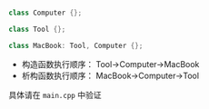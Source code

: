 ```c++

class Computer {};

class Tool {};

class MacBook: Tool, Computer {};

```

* 构造函数执行顺序： Tool->Computer->MacBook
* 析构函数执行顺序： MacBook->Computer->Tool

具体请在 `main.cpp` 中验证